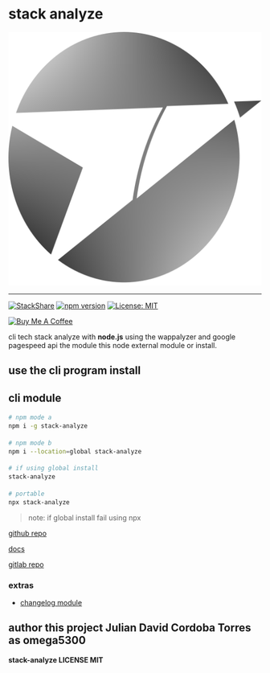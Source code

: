# stack analyze

![logo](logo-module.webp)

***
[![StackShare](https://img.shields.io/badge/tech-stack-0690fa.svg?style=flat)](https://stackshare.io/intermachine-developers/stack-analyze-cli)
[![npm version](https://badge.fury.io/js/stack-analyze.svg)](https://badge.fury.io/js/stack-analyze)
[![License: MIT](https://img.shields.io/badge/License-MIT-yellow.svg)](https://opensource.org/licenses/MIT)

<a href="https://www.buymeacoffee.com/omega5300" target="_blank"><img src="https://cdn.buymeacoffee.com/buttons/default-orange.png" alt="Buy Me A Coffee" height="41" width="174"></a>


cli tech stack analyze with **node.js** using the wappalyzer and google pagespeed api the module this node external module or install.

## use the cli program install

## cli module
``` sh
# npm mode a
npm i -g stack-analyze

# npm mode b
npm i --location=global stack-analyze

# if using global install
stack-analyze

# portable
npx stack-analyze
```

>note: if global install fail using npx

[github repo](https://github.com/stack-analyze/stack-analyze.git)

[docs](https://stack-analyze.github.io/stack-analyze/)

[gitlab repo](https://gitlab.com/Intermachine-dev/stack-analyze)

### extras
- [changelog module](/CHANGELOG.md)
## author this project Julian David Cordoba Torres as omega5300

**stack-analyze LICENSE MIT**
